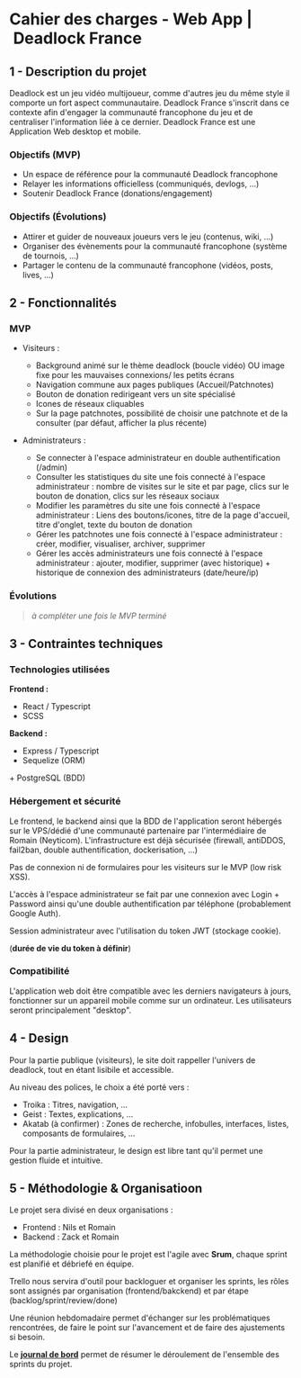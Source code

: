 # Cahier des charges - Web App | Deadlock France

## 1 - Description du projet

Deadlock est un jeu vidéo multijoueur, comme d'autres jeu du même style il comporte un fort aspect communautaire. Deadlock France s'inscrit dans ce contexte afin d'engager la communauté francophone du jeu et de centraliser l'information liée à ce dernier. Deadlock France est une Application Web desktop et mobile.

### Objectifs (MVP)

- Un espace de référence pour la communauté Deadlock francophone
- Relayer les informations officielless (communiqués, devlogs, ...)
- Soutenir Deadlock France (donations/engagement)

### Objectifs (Évolutions)

- Attirer et guider de nouveaux joueurs vers le jeu (contenus, wiki, ...)
- Organiser des évènements pour la communauté francophone (système de tournois, ...)
- Partager le contenu de la communauté francophone (vidéos, posts, lives, ...)

## 2 - Fonctionnalités

### MVP

- Visiteurs :
  
  - Background animé sur le thème deadlock (boucle vidéo) OU image fixe pour les mauvaises connexions/ les petits écrans
  - Navigation commune aux pages publiques (Accueil/Patchnotes)
  - Bouton de donation redirigeant vers un site spécialisé
  - Icones de réseaux cliquables
  - Sur la page patchnotes, possibilité de choisir une patchnote et de la consulter (par défaut, afficher la plus récente)

- Administrateurs :

  - Se connecter à l'espace administrateur en double authentification (/admin)
  - Consulter les statistiques du site une fois connecté à l'espace administrateur : nombre de visites sur le site et par page, clics sur le bouton de donation, clics sur les réseaux sociaux
  - Modifier les paramètres du site une fois connecté à l'espace administrateur : Liens des boutons/icones, titre de la page d'accueil, titre d'onglet, texte du bouton de donation
  - Gérer les patchnotes une fois connecté à l'espace administrateur : créer, modifier, visualiser, archiver, supprimer
  - Gérer les accès administrateurs une fois connecté à l'espace administrateur : ajouter, modifier, supprimer (avec historique) + historique de connexion des administrateurs (date/heure/ip)

### Évolutions

> *à compléter une fois le MVP terminé*

## 3 - Contraintes techniques

### Technologies utilisées

**Frontend :**

- React / Typescript
- SCSS

**Backend :**

- Express / Typescript
- Sequelize (ORM)

\+ PostgreSQL (BDD)

### Hébergement et sécurité

Le frontend, le backend ainsi que la BDD de l'application seront hébergés sur le VPS/dédié d'une communauté partenaire par l'intermédiaire de Romain (Neyticom). L'infrastructure est déjà sécurisée (firewall, antiDDOS, fail2ban, double authentification, dockerisation, ...)

Pas de connexion ni de formulaires pour les visiteurs sur le MVP (low risk XSS).

L'accès à l'espace administrateur se fait par une connexion avec Login + Password ainsi qu'une double authentification par téléphone (probablement Google Auth).

Session administrateur avec l'utilisation du token JWT (stockage cookie).

(**durée de vie du token à définir**)

### Compatibilité

L'application web doit être compatible avec les derniers navigateurs à jours, fonctionner sur un appareil mobile comme sur un ordinateur. Les utilisateurs seront principalement "desktop".

## 4 - Design

Pour la partie publique (visiteurs), le site doit rappeller l'univers de deadlock, tout en étant lisibile et accessible.

Au niveau des polices, le choix a été porté vers :

- Troika : Titres, navigation, ...
- Geist : Textes, explications, ...
- Akatab (à confirmer) : Zones de recherche, infobulles, interfaces, listes, composants de formulaires, ...

Pour la partie administrateur, le design est libre tant qu'il permet une gestion fluide et intuitive.

## 5 - Méthodologie & Organisatioon

Le projet sera divisé en deux organisations :

- Frontend : Nils et Romain
- Backend : Zack et Romain

La méthodologie choisie pour le projet est l'agile avec **Srum**, chaque sprint est planifié et débriefé en équipe.

Trello nous servira d'outil pour backloguer et organiser les sprints, les rôles sont assignés par organisation (frontend/bakckend) et par étape (backlog/sprint/review/done)

Une réunion hebdomadaire permet d'échanger sur les problématiques rencontrées, de faire le point sur l'avancement et de faire des ajustements si besoin.

Le **[journal de bord](../devlog.md)** permet de résumer le déroulement de l'ensemble des sprints du projet.
